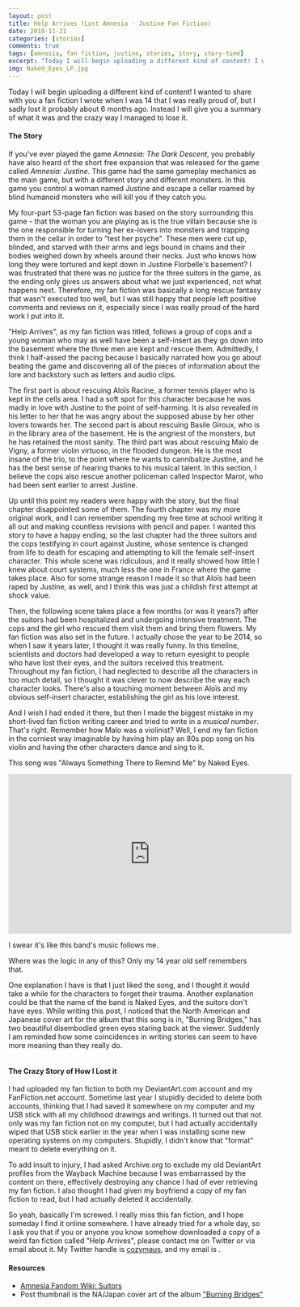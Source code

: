 ```yaml
---
layout: post
title: Help Arrives (Lost Amnesia - Justine Fan Fiction)
date: 2018-11-21
categories: [stories]
comments: true
tags: [amnesia, fan fiction, justine, stories, story, story-time]
excerpt: "Today I will begin uploading a different kind of content! I wanted to share with you a fan fiction I wrote when I was 14 that I was really proud of, but I sadly lost it probably about 6 months ago. Instead I will give you a summary of what it was and the crazy way I managed to lose it."
img: Naked_Eyes_LP.jpg
---
```


<p><first-letter>T</first-letter>oday I will begin uploading a different kind of content! I wanted to share with you a fan fiction I wrote when I was 14 that I was really proud of, but I sadly lost it probably about 6 months ago. Instead I will give you a summary of what it was and the crazy way I managed to lose it.</p>

<h4>The Story</h4>

<p>If you've ever played the game <em>Amnesia: The Dark Descent</em>, you probably have also heard of the short free expansion that was released for the game called <em>Amnesia: Justine</em>. This game had the same gameplay mechanics as the main game, but with a different story and different monsters. In this game you control a woman named Justine and escape a cellar roamed by blind humanoid monsters who will kill you if they catch you.</p>

<p>My four-part 53-page fan fiction was based on the story surrounding this game - that the woman you are playing as is the true villain because she is the one responsible for turning her ex-lovers into monsters and trapping them in the cellar in order to "test her psyche". These men were cut up, blinded, and starved with their arms and legs bound in chains and their bodies weighed down by wheels around their necks. Just who knows how long they were tortured and kept down in Justine Florbelle's basement? I was frustrated that there was no justice for the three suitors in the game, as the ending only gives us answers about what we just experienced, not what happens next. Therefore, my fan fiction was basically a long rescue fantasy that wasn't executed too well, but I was still happy that people left positive comments and reviews on it, especially since I was really proud of the hard work I put into it.</p>

<p>"Help Arrives", as my fan fiction was titled, follows a group of cops and a young woman who may as well have been a self-insert as they go down into the basement where the three men are kept and rescue them. Admittedly, I think I half-assed the pacing because I basically narrated how you go about beating the game and discovering all of the pieces of information about the lore and backstory such as letters and audio clips. </p>

<p>The first part is about rescuing Aloïs Racine, a former tennis player who is kept in the cells area. I had a soft spot for this character because he was madly in love with Justine to the point of self-harming. It is also revealed in his letter to her that he was angry about the supposed abuse by her other lovers towards her. The second part is about rescuing Basile Giroux, who is in the library area of the basement. He is the angriest of the monsters, but he has retained the most sanity. The third part was about rescuing Malo de Vigny, a former violin virtuoso, in the flooded dungeon. He is the most insane of the trio, to the point where he wants to cannibalize Justine, and he has the best sense of hearing thanks to his musical talent. In this section, I believe the cops also rescue another policeman called Inspector Marot, who had been sent earlier to arrest Justine. </p>

<p>Up until this point my readers were happy with the story, but the final chapter disappointed some of them. The fourth chapter was my more original work, and I can remember spending my free time at school writing it all out and making countless revisions with pencil and paper. I wanted this story to have a happy ending, so the last chapter had the three suitors and the cops testifying in court against Justine, whose sentence is changed from life to death for escaping and attempting to kill the female self-insert character. This whole scene was ridiculous, and it really showed how little I knew about court systems, much less the one in France where the game takes place. Also for some strange reason I made it so that Aloïs had been raped by Justine, as well, and I think this was just a childish first attempt at shock value. </p>

<p>Then, the following scene takes place a few months (or was it years?) after the suitors had been hospitalized and undergoing intensive treatment. The cops and the girl who rescued them visit them and bring them flowers. My fan fiction was also set in the future. I actually chose the year to be 2014, so when I saw it years later, I thought it was really funny. In this timeline, scientists and doctors had developed a way to return eyesight to people who have lost their eyes, and the suitors received this treatment. Throughout my fan fiction, I had neglected to describe all the characters in too much detail, so I thought it was clever to now describe the way each character looks. There's also a touching moment between Aloïs and my obvious self-insert character, establishing the girl as his love interest.</p>

<p>And I wish I had ended it there, but then I made the biggest mistake in my short-lived fan fiction writing career and tried to write in a <em>musical number</em>. That's right. Remember how Malo was a violinist? Well, I end my fan fiction in the corniest way imaginable by having him play an 80s pop song on his violin and having the other characters dance and sing to it.</p>

<p>This song was "Always Something There to Remind Me" by Naked Eyes.</p>

<iframe class="video" width="560" height="315" src="https://www.youtube.com/embed/Jmh8Mc9gm_E" frameborder="0" allow="accelerometer; autoplay; encrypted-media; gyroscope; picture-in-picture" allowfullscreen></iframe>

<p class="caption">I swear it's like this band's music follows me.</p>

<p>Where was the logic in any of this? Only my 14 year old self remembers that.</p>

<p>One explanation I have is that I just liked the song, and I thought it would take a while for the characters to forget their trauma. Another explanation could be that the name of the band is Naked Eyes, and the suitors don't have eyes. While writing this post, I noticed that the North American and Japanese cover art for the album that this song is in, "Burning Bridges," has two beautiful disembodied green eyes staring back at the viewer. Suddenly I am reminded how some coincidences in writing stories can seem to have more meaning than they really do.</p>

<img src="https://cozymaus.com/img/Naked_Eyes_LP.jpg" alt="" class="img-fluid"/>

<h4>The Crazy Story of How I Lost it</h4>

<p>I had uploaded my fan fiction to both my DeviantArt.com account and my FanFiction.net account. Sometime last year I stupidly decided to delete both accounts, thinking that I had saved it somewhere on my computer and my USB stick with all my childhood drawings and writings. It turned out that not only was my fan fiction not on my computer, but I had actually accidentally wiped that USB stick earlier in the year when I was installing some new operating systems on my computers. Stupidly, I didn't know that "format" meant to delete everything on it.</p>

<p>To add insult to injury, I had asked Archive.org to exclude my old DeviantArt profiles from the Wayback Machine because I was embarrassed by the content on there, effectively destroying any chance I had of ever retrieving my fan fiction. I also thought I had given my boyfriend a copy of my fan fiction to read, but I had actually deleted it accidentally.</p>

<p>So yeah, basically I'm screwed. I really miss this fan fiction, and I hope someday I find it online somewhere. I have already tried for a whole day, so I ask you that if you or anyone you know somehow downloaded a copy of a weird fan fiction called "Help Arrives", please contact me on Twitter or via email about it. My Twitter handle is <a href="https://twitter.com/cozymaus" target="_blank">cozymaus</a>, and my email is <email></email>.</p>

<h4>Resources</h4>

<ul>
	<li><a href="https://amnesia.fandom.com/wiki/Suitors" target="_blank">Amnesia Fandom Wiki: Suitors</a></li>
	<li>Post thumbnail is the NA/Japan cover art of the album <a href="https://en.wikipedia.org/wiki/Burning_Bridges_(Naked_Eyes_album)" target="_blank">"Burning Bridges"</a></li>
</ul>
